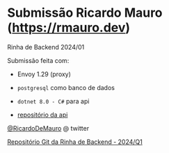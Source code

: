 # Submissão Ricardo Mauro (https://rmauro.dev) 

Rinha de Backend 2024/01

Submissão feita com:

* Envoy 1.29 (proxy)

* `postgresql` como banco de dados

* `dotnet 8.0 - C#` para api

* [repositório da api](https://github.com/ricardodemauro/RinhaBackend2024Q1)

[@RicardoDeMauro](https://twitter.com/RicardoDeMauro) @ twitter

[Repositório Git da Rinha de Backend - 2024/Q1](https://github.com/zanfranceschi/rinha-de-backend-2024-q1)